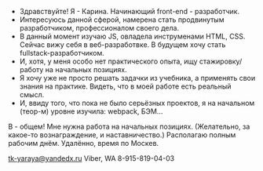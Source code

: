 - Здравствуйте! Я - Карина. Начинающий  front-end - разработчик.
- Интересуюсь данной сферой, намерена стать продвинутым разработчиком, профессионалом своего дела.
- В данный момент изучаю JS, овладела инструменами HTML, CSS. Сейчас вижу себя в веб-разработвке. В будущем хочу стать fullstack-разработчиком.    
- И, хотя, у меня особо нет практического опыта, ищу стажировку/работу на начальных позициях. 
- Я хочу уже не просто решать задачки из учебника, а применять свои знания на практике. Видеть, что в моей работе есть реальный смысл. 
- И, ввиду того, что пока не было серьёзных проектов, я на начальном (теор-м) уровне изучила: webpack, БЭМ...

В - общем! Мне нужна работа на начальных позициях. (Желательно, за какое-то вознаграждение, и наставничество.) Располагаю полным рабочим днём. Удалённо, время по Москев. 

tk-yaraya@yandedx.ru
Viber, WA 8-915-819-04-03




